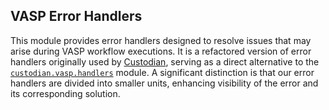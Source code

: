 VASP Error Handlers
--------------------

This module provides error handlers designed to resolve issues that may arise during VASP workflow executions. It is a refactored version of error handlers originally used by [Custodian](https://github.com/materialsproject/custodian), serving as a direct alternative to the [`custodian.vasp.handlers`](https://github.com/materialsproject/custodian/blob/master/custodian/vasp/handlers.py) module. A significant distinction is that our error handlers are divided into smaller units, enhancing visibility of the error and its corresponding solution.